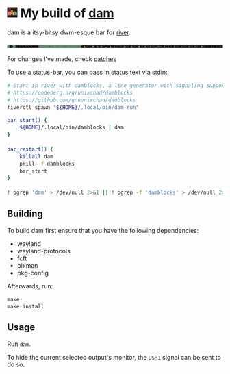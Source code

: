 # <img src="./misc/dam-repo.png" width="24"/> My build of [dam](https://codeberg.org/sewn/dam)

dam is a itsy-bitsy dwm-esque bar for [river].

![](./dam-damblocks.png)

For changes I've made, check [patches](./patches)

To use a status-bar, you can pass in status text via stdin:
```sh
# Start in river with damblocks, a line generator with signaling support I wrote
# https://codeberg.org/unixchad/damblocks
# https://github.com/gnuunixchad/damblocks
riverctl spawn "${HOME}/.local/bin/dam-run"
```
```sh dam-run
bar_start() {
    ${HOME}/.local/bin/damblocks | dam
}

bar_restart() {
    killall dam
    pkill -f damblocks
    bar_start
}

! pgrep 'dam' > /dev/null 2>&1 || ! pgrep -f 'damblocks' > /dev/null 2>&1 && bar_restart
```

## Building

To build dam first ensure that you have the following dependencies:

* wayland
* wayland-protocols
* fcft
* pixman
* pkg-config

Afterwards, run:
```
make
make install
```

## Usage

Run `dam`.

To hide the current selected output's monitor, the `USR1` signal can be
sent to do so.

[river]: https://codeberg.org/river

